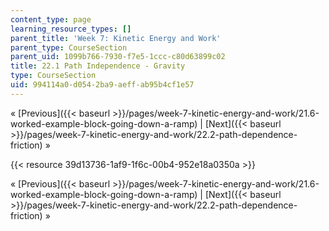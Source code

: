 ```yaml
---
content_type: page
learning_resource_types: []
parent_title: 'Week 7: Kinetic Energy and Work'
parent_type: CourseSection
parent_uid: 1099b766-7930-f7e5-1ccc-c80d63899c02
title: 22.1 Path Independence - Gravity
type: CourseSection
uid: 994114a0-d054-2ba9-aeff-ab95b4cf1e57
---
```


« [Previous]({{< baseurl >}}/pages/week-7-kinetic-energy-and-work/21.6-worked-example-block-going-down-a-ramp) | [Next]({{< baseurl >}}/pages/week-7-kinetic-energy-and-work/22.2-path-dependence-friction) »

{{< resource 39d13736-1af9-1f6c-00b4-952e18a0350a >}}

« [Previous]({{< baseurl >}}/pages/week-7-kinetic-energy-and-work/21.6-worked-example-block-going-down-a-ramp) | [Next]({{< baseurl >}}/pages/week-7-kinetic-energy-and-work/22.2-path-dependence-friction) »